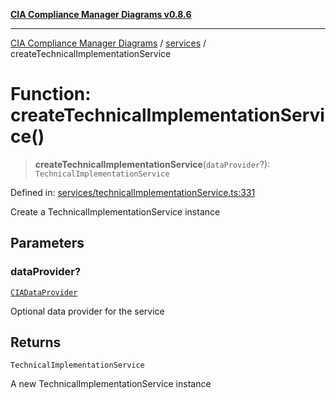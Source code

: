 [**CIA Compliance Manager Diagrams v0.8.6**](../../README.md)

***

[CIA Compliance Manager Diagrams](../../modules.md) / [services](../README.md) / createTechnicalImplementationService

# Function: createTechnicalImplementationService()

> **createTechnicalImplementationService**(`dataProvider`?): `TechnicalImplementationService`

Defined in: [services/technicalImplementationService.ts:331](https://github.com/Hack23/cia-compliance-manager/blob/050a250237d6f621490781dbdf95155919f35aed/src/services/technicalImplementationService.ts#L331)

Create a TechnicalImplementationService instance

## Parameters

### dataProvider?

[`CIADataProvider`](../../types/interfaces/CIADataProvider.md)

Optional data provider for the service

## Returns

`TechnicalImplementationService`

A new TechnicalImplementationService instance
